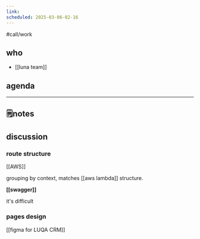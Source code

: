 ```yaml
---
link: 
scheduled: 2025-03-06-02-16
---
```

#call/work

## who
- [[luna team]]
## agenda

---
## 🗒notes

## discussion

### route structure
[[AWS]]


grouping by context, matches [[aws lambda]] structure.

**[[swagger]]**

it's difficult 

### pages design

[[figma for LUQA CRM]]